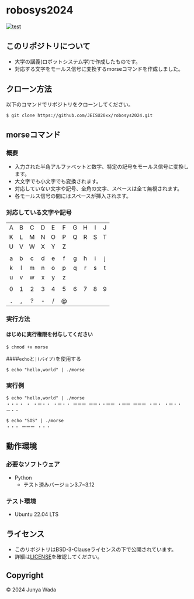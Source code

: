 # robosys2024
[![test](https://github.com/JEISU20xx/robosys2024/actions/workflows/test.yml/badge.svg)](https://github.com/JEISU20xx/robosys2024/actions/workflows/test.yml)

## このリポジトリについて
- 大学の講義(ロボットシステム学)で作成したものです。
- 対応する文字をモールス信号に変換するmorseコマンドを作成しました。

## クローン方法  
以下のコマンドでリポジトリをクローンしてください。
```
$ git clone https://github.com/JEISU20xx/robosys2024.git
```

## morseコマンド
### 概要
 - 入力された半角アルファベットと数字、特定の記号をモールス信号に変換します。
 - 大文字でも小文字でも変換されます。
 - 対応していない文字や記号、全角の文字、スペースは全て無視されます。
 - 各モールス信号の間にはスペースが挿入されます。

### 対応している文字や記号
|     |     |     |     |     |     |     |     |     |     |
|:---:|:---:|:---:|:---:|:---:|:---:|:---:|:---:|:---:|:---:|
|A    |B    |C    |D    |E    |F    |G    |H    |I    |J    |
|K    |L    |M    |N    |O    |P    |Q    |R    |S    |T    |
|U    |V    |W    |X    |Y    |Z    |     |     |     |     |
|     |     |     |     |     |     |     |     |     |     |
|a    |b    |c    |d    |e    |f    |g    |h    |i    |j    |
|k    |l    |m    |n    |o    |p    |q    |r    |s    |t    |
|u    |v    |w    |x    |y    |z    |     |     |     |     |
|     |     |     |     |     |     |     |     |     |     |
|0    |1    |2    |3    |4    |5    |6    |7    |8    |9    |
|     |     |     |     |     |     |     |     |     |     |
|.    |,    |?    |-    |/    |@    |     |     |     |     |

### 実行方法
#### はじめに実行権限を付与してください
```
$ chmod +x morse
```
####`echo`と`|(パイプ)`を使用する
```
$ echo "hello,world" | ./morse
```
### 実行例
```
$ echo "hello,world" | ./morse
・・・・ ・ ・ー・・ ・ー・・ ーーー ーー・・ーー ・ーー ーーー ・ー・ ・ー・・ ー・・ 
```
```
$ echo "SOS" | ./morse
・・・ ーーー ・・・ 
```

## 動作環境  
### 必要なソフトウェア
- Python
  - テスト済みバージョン3.7~3.12

### テスト環境
- Ubuntu 22.04 LTS

## ライセンス
- このリポジトリはBSD-3-Clauseライセンスの下で公開されています。
- 詳細は[LICENSE](https://github.com/JEISU20xx/robosys2024/blob/main/LICENSE)を確認してください。

## Copyright  
© 2024 Junya Wada
